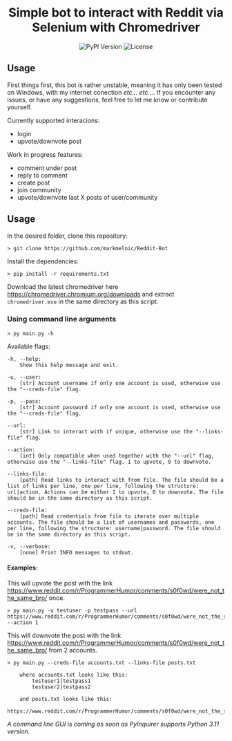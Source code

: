 <div align="center">

# Simple bot to interact with Reddit via Selenium with Chromedriver

![PyPI Version](https://img.shields.io/pypi/pyversions/dash.svg)
![License](https://img.shields.io/pypi/l/pyapibp.svg)

</div>

## Usage

First things first, this bot is rather unstable, meaning it has only been tested on Windows, with my internet conection *etc... etc...*. If you encounter any issues, or have any suggestions, feel free to let me know or contribute yourself.

Currently supported interacions:

- login
- upvote/downvote post

Work in progress features:

- comment under post
- reply to comment
- create post
- join community
- upvote/downvote last X posts of user/community

## Usage

In the desired folder, clone this repository:

    > git clone https://github.com/markmelnic/Reddit-Bot

Install the dependencies:

    > pip install -r requirements.txt

Download the latest chromedriver here https://chromedriver.chromium.org/downloads and extract `chromedriver.exe` in the same directory as this script.

### Using command line arguments

    > py main.py -h

Available flags:

    -h, --help:
        Show this help message and exit.

    -u, --user:
        [str] Account username if only one account is used, otherwise use the "--creds-file" flag.

    -p, --pass:
        [str] Account password if only one account is used, otherwise use the "--creds-file" flag.

    --url:
        [str] Link to interact with if unique, otherwise use the "--links-file" flag.

    --action:
        [int] Only compatible when used together with the "--url" flag, otherwise use the "--links-file" flag. 1 to upvote, 0 to downvote.

    --links-file:
        [path] Read links to interact with from file. The file should be a list of links per line, one per line, following the structure: url|action. Actions can be either 1 to upvote, 0 to downvote. The file should be in the same directory as this script.

    --creds-file:
        [path] Read credentials from file to iterate over multiple accounts. The file should be a list of usernames and passwords, one per line, following the structure: username|password. The file should be in the same directory as this script.

    -v, --verbose:
        [none] Print INFO messages to stdout.

#### Examples:

This will upvote the post with the link https://www.reddit.com/r/ProgrammerHumor/comments/s0f0wd/were_not_the_same_bro/ once.

    > py main.py -u testuser -p testpass --url https://www.reddit.com/r/ProgrammerHumor/comments/s0f0wd/were_not_the_same_bro/ --action 1

This will downvote the post with the link https://www.reddit.com/r/ProgrammerHumor/comments/s0f0wd/were_not_the_same_bro/ from 2 accounts.

    > py main.py --creds-file accounts.txt --links-file posts.txt

        where accounts.txt looks like this:
            testuser1|testpass1
            testuser2|testpass2

        and posts.txt looks like this:
            https://www.reddit.com/r/ProgrammerHumor/comments/s0f0wd/were_not_the_same_bro/|0

*A command line GUI is coming as soon as PyInquirer supports Python 3.11 version.*

